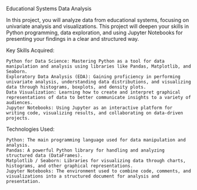 Educational Systems Data Analysis

In this project, you will analyze data from educational systems, focusing on univariate analysis and visualizations. This project will deepen your skills in Python programming, data exploration, and using Jupyter Notebooks for presenting your findings in a clear and structured way.
 
Key Skills Acquired:

    Python for Data Science: Mastering Python as a tool for data manipulation and analysis using libraries like Pandas, Matplotlib, and Seaborn.
    Exploratory Data Analysis (EDA): Gaining proficiency in performing univariate analysis, understanding data distributions, and visualizing data through histograms, boxplots, and density plots.
    Data Visualization: Learning how to create and interpret graphical representations of data to better communicate insights to a variety of audiences.
    Jupyter Notebooks: Using Jupyter as an interactive platform for writing code, visualizing results, and collaborating on data-driven projects.

Technologies Used:

    Python: The main programming language used for data manipulation and analysis.
    Pandas: A powerful Python library for handling and analyzing structured data (DataFrames).
    Matplotlib / Seaborn: Libraries for visualizing data through charts, histograms, and other graphical representations.
    Jupyter Notebooks: The environment used to combine code, comments, and visualizations into a structured document for analysis and presentation.
